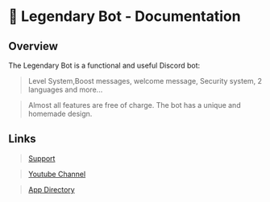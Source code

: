 # 🤖 Legendary Bot - Documentation



## Overview

The Legendary Bot is a functional and useful Discord bot:

> Level System,Boost messages, welcome message, Security system, 2 languages and more...

> Almost all features are free of charge.
> The bot has a unique and homemade design.

## Links

> [Support](https://discord.gg/BQumAujuvk)

> [Youtube Channel](https://www.youtube.com/@legendarysocial)

> [App Directory](https://discord.com/application-directory/1042779235703590913)
